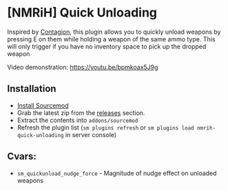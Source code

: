 # [NMRiH] Quick Unloading
Inspired by [Contagion](https://steamcommunity.com/app/238430), this plugin allows you to quickly unload weapons by pressing E on them while holding a weapon of the same ammo type. This will only trigger if you have no inventory space to pick up the dropped weapon

Video demonstration: https://youtu.be/bpmkoax5J9g

## Installation
- [Install Sourcemod](https://wiki.alliedmods.net/Installing_sourcemod)
- Grab the latest zip from the [releases](https://github.com/dysphie/nmrih-quick-unloading/releases) section.
- Extract the contents into `addons/sourcemod`
- Refresh the plugin list (`sm plugins refresh` or `sm plugins load nmrih-quick-unloading` in server console)

## Cvars:
  * `sm_quickunload_nudge_force` - Magnitude of nudge effect on unloaded weapons
 
 
